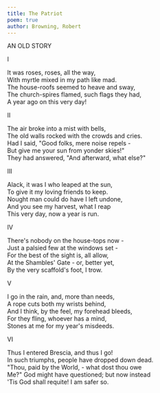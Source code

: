 ```yaml
---
title: The Patriot
poem: true
author: Browning, Robert
---
```


AN OLD STORY  

I  

It was roses, roses, all the way,  
With myrtle mixed in my path like mad.  
The house-roofs seemed to heave and sway,  
The church-spires flamed, such flags they had,  
A year ago on this very day!  

II  

The air broke into a mist with bells,  
The old walls rocked with the crowds and cries.  
Had I said, &quot;Good folks, mere noise repels -  
But give me your sun from yonder skies!&quot;  
They had answered, &quot;And afterward, what else?&quot;  

III  

Alack, it was I who leaped at the sun,  
To give it my loving friends to keep.  
Nought man could do have I left undone,  
And you see my harvest, what I reap  
This very day, now a year is run.  

IV  

There's nobody on the house-tops now -  
Just a palsied few at the windows set -  
For the best of the sight is, all allow,  
At the Shambles' Gate - or, better yet,  
By the very scaffold's foot, I trow.  

V  

I go in the rain, and, more than needs,  
A rope cuts both my wrists behind,  
And I think, by the feel, my forehead bleeds,  
For they fling, whoever has a mind,  
Stones at me for my year's misdeeds.  

VI  

Thus I entered Brescia, and thus I go!  
In such triumphs, people have dropped down dead.  
&quot;Thou, paid by the World, - what dost thou owe  
Me?&quot; God might have questioned; but now instead  
'Tis God shall requite! I am safer so.<br />

